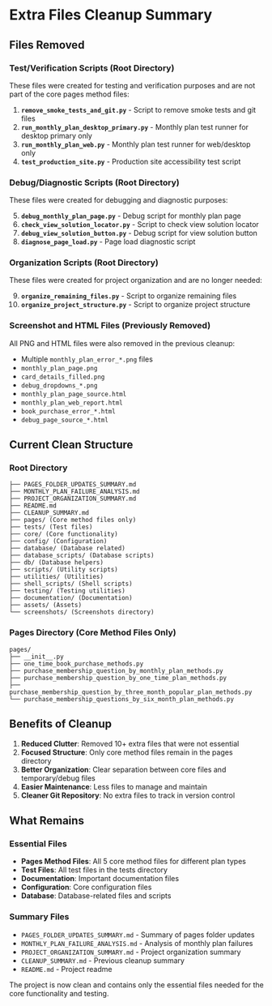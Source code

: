 # Extra Files Cleanup Summary

## Files Removed

### Test/Verification Scripts (Root Directory)
These files were created for testing and verification purposes and are not part of the core pages method files:

1. **`remove_smoke_tests_and_git.py`** - Script to remove smoke tests and git files
2. **`run_monthly_plan_desktop_primary.py`** - Monthly plan test runner for desktop primary only
3. **`run_monthly_plan_web.py`** - Monthly plan test runner for web/desktop only
4. **`test_production_site.py`** - Production site accessibility test script

### Debug/Diagnostic Scripts (Root Directory)
These files were created for debugging and diagnostic purposes:

5. **`debug_monthly_plan_page.py`** - Debug script for monthly plan page
6. **`check_view_solution_locator.py`** - Script to check view solution locator
7. **`debug_view_solution_button.py`** - Debug script for view solution button
8. **`diagnose_page_load.py`** - Page load diagnostic script

### Organization Scripts (Root Directory)
These files were created for project organization and are no longer needed:

9. **`organize_remaining_files.py`** - Script to organize remaining files
10. **`organize_project_structure.py`** - Script to organize project structure

### Screenshot and HTML Files (Previously Removed)
All PNG and HTML files were also removed in the previous cleanup:
- Multiple `monthly_plan_error_*.png` files
- `monthly_plan_page.png`
- `card_details_filled.png`
- `debug_dropdowns_*.png`
- `monthly_plan_page_source.html`
- `monthly_plan_web_report.html`
- `book_purchase_error_*.html`
- `debug_page_source_*.html`

## Current Clean Structure

### Root Directory
```
├── PAGES_FOLDER_UPDATES_SUMMARY.md
├── MONTHLY_PLAN_FAILURE_ANALYSIS.md
├── PROJECT_ORGANIZATION_SUMMARY.md
├── README.md
├── CLEANUP_SUMMARY.md
├── pages/ (Core method files only)
├── tests/ (Test files)
├── core/ (Core functionality)
├── config/ (Configuration)
├── database/ (Database related)
├── database_scripts/ (Database scripts)
├── db/ (Database helpers)
├── scripts/ (Utility scripts)
├── utilities/ (Utilities)
├── shell_scripts/ (Shell scripts)
├── testing/ (Testing utilities)
├── documentation/ (Documentation)
├── assets/ (Assets)
└── screenshots/ (Screenshots directory)
```

### Pages Directory (Core Method Files Only)
```
pages/
├── __init__.py
├── one_time_book_purchase_methods.py
├── purchase_membership_question_by_monthly_plan_methods.py
├── purchase_membership_question_by_one_time_plan_methods.py
├── purchase_membership_question_by_three_month_popular_plan_methods.py
└── purchase_membership_questions_by_six_month_plan_methods.py
```

## Benefits of Cleanup

1. **Reduced Clutter**: Removed 10+ extra files that were not essential
2. **Focused Structure**: Only core method files remain in the pages directory
3. **Better Organization**: Clear separation between core files and temporary/debug files
4. **Easier Maintenance**: Less files to manage and maintain
5. **Cleaner Git Repository**: No extra files to track in version control

## What Remains

### Essential Files
- **Pages Method Files**: All 5 core method files for different plan types
- **Test Files**: All test files in the tests directory
- **Documentation**: Important documentation files
- **Configuration**: Core configuration files
- **Database**: Database-related files and scripts

### Summary Files
- `PAGES_FOLDER_UPDATES_SUMMARY.md` - Summary of pages folder updates
- `MONTHLY_PLAN_FAILURE_ANALYSIS.md` - Analysis of monthly plan failures
- `PROJECT_ORGANIZATION_SUMMARY.md` - Project organization summary
- `CLEANUP_SUMMARY.md` - Previous cleanup summary
- `README.md` - Project readme

The project is now clean and contains only the essential files needed for the core functionality and testing. 